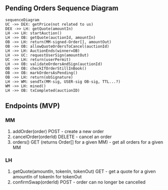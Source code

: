 ## Pending Orders Sequence Diagram

```mermaid
sequenceDiagram
UC ->> DEX: getPrice(not related to us)
DEX ->> LH: getQuote(amountIn)
LH ->> LH: startAuction()
LH ->> OB: getQuote(auctionId, amountIn)
OB ->> LH: return(MM-signed-Order[], amountOut)
OB ->> OB: allowQuoteOrdersToCancel(auctionId)
LH ->> LH: AuctionEnds(winner=OB)
LH ->> UC: requestUserSign(amountOut)
UC ->> LH: return(userPermit)
LH ->> OB: validateOrdersAndSign(auctionId)
OB ->> OB: checkIfOrderStillInBook()
OB ->> OB: markOrdersAsPending()
OB ->> LH: return(obSignature)
LH ->> WM: sendTx(MM-sig, USER-sig OB-sig, TTL...?)
WM ->> LH: mined()
LH ->> OB: txCompleted(auctionID)
```

## Endpoints (MVP)

### MM

1. addOrder(order) POST - create a new order
2. cancelOrder(orderId) DELETE - cancel an order
3. orders() GET (returns Order[] for a given MM) - get all orders for a given MM

### LH

1. getQuote(amountIn, tokenIn, tokenOut) GET - get a quote for a given amountIn of tokenIn for tokenOut
2. confirmSwap(orderId) POST - order can no longer be cancelled
